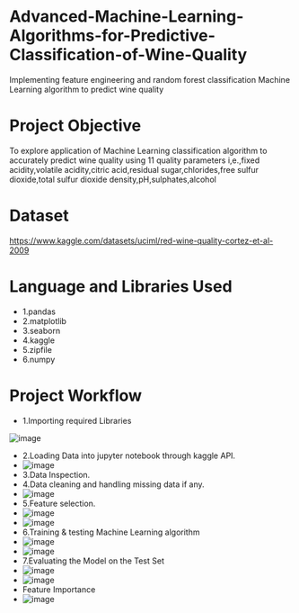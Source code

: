# Advanced-Machine-Learning-Algorithms-for-Predictive-Classification-of-Wine-Quality
Implementing feature engineering and random forest classification Machine Learning algorithm to predict wine quality 

# Project Objective
To explore application of Machine Learning classification algorithm to accurately predict wine quality using 11 quality parameters i,e.,fixed acidity,volatile acidity,citric acid,residual sugar,chlorides,free sulfur dioxide,total sulfur dioxide density,pH,sulphates,alcohol

# Dataset
https://www.kaggle.com/datasets/uciml/red-wine-quality-cortez-et-al-2009

# Language and Libraries Used
- 1.pandas
- 2.matplotlib
- 3.seaborn
- 4.kaggle
- 5.zipfile
- 6.numpy

# Project Workflow
- 1.Importing required Libraries

![image](https://github.com/user-attachments/assets/f299c444-5015-4834-acb9-e9ea9e4aea44)
- 2.Loading Data into jupyter notebook through kaggle API.
- ![image](https://github.com/user-attachments/assets/26859f34-3891-40df-8b9e-fd448d0f818c)
- 3.Data Inspection.
- 4.Data cleaning and handling missing data if any.
- ![image](https://github.com/user-attachments/assets/501099a1-8d4e-4fd0-9df4-bd4124460777)
- 5.Feature selection.
- ![image](https://github.com/user-attachments/assets/d6d71485-f607-427a-86df-ca7aabbf6510)
- ![image](https://github.com/user-attachments/assets/ac32bbe5-fb80-4af6-9bcf-d6df4a3416b7)
- 6.Training & testing Machine Learning algorithm
- ![image](https://github.com/user-attachments/assets/61b85655-a63b-4225-9291-0a6cb5356b15)
- ![image](https://github.com/user-attachments/assets/13532928-005b-496b-b913-2a6b57a10aee)
- 7.Evaluating the Model on the Test Set
- ![image](https://github.com/user-attachments/assets/ae77545f-7eac-4a29-a92f-646479867925)
- ![image](https://github.com/user-attachments/assets/0983334a-dfa1-4d97-b6c7-270c815e2a92)
- Feature Importance
- ![image](https://github.com/user-attachments/assets/ddd675f1-5958-4094-82b9-f35c2db9088a)


